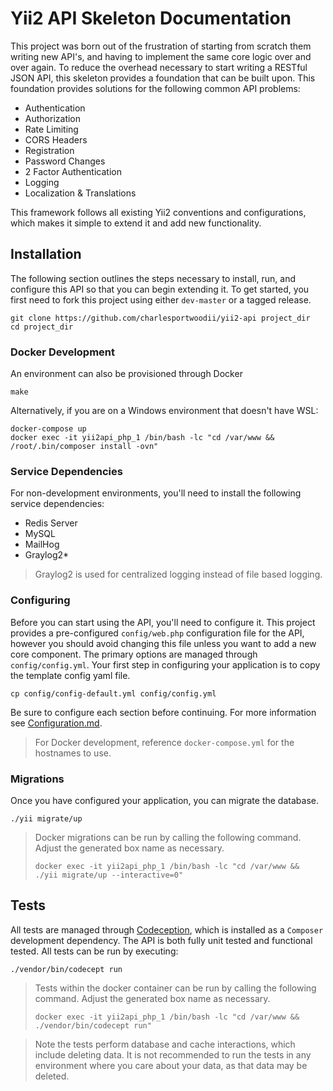 # Yii2 API Skeleton Documentation

This project was born out of the frustration of starting from scratch them writing new API's, and having to implement the same core logic over and over again. To reduce the overhead necessary to start writing a RESTful JSON API, this skeleton provides a foundation that can be built upon. This foundation provides solutions for the following common API problems:

- Authentication
- Authorization
- Rate Limiting
- CORS Headers
- Registration
- Password Changes
- 2 Factor Authentication
- Logging
- Localization & Translations

This framework follows all existing Yii2 conventions and configurations, which makes it simple to extend it and add new functionality.

## Installation

The following section outlines the steps necessary to install, run, and configure this API so that you can begin extending it. To get started, you first need to fork this project using either `dev-master` or a tagged release.

```
git clone https://github.com/charlesportwoodii/yii2-api project_dir
cd project_dir
```

### Docker Development

An environment can also be provisioned through Docker

```
make
```

Alternatively, if you are on a Windows environment that doesn't have WSL:

```
docker-compose up
docker exec -it yii2api_php_1 /bin/bash -lc "cd /var/www && /root/.bin/composer install -ovn"
```

### Service Dependencies

For non-development environments, you'll need to install the following service dependencies:

- Redis Server
- MySQL
- MailHog
- Graylog2*

> Graylog2 is used for centralized logging instead of file based logging.

### Configuring

Before you can start using the API, you'll need to configure it. This project provides a pre-configured `config/web.php` configuration file for the API, however you should avoid changing this file unless you want to add a new core component. The primary options are managed through `config/config.yml`. Your first step in configuring your application is to copy the template config yaml file.

```
cp config/config-default.yml config/config.yml
```

Be sure to configure each section before continuing. For more information see [Configuration.md](Configuration.md).

> For Docker development, reference `docker-compose.yml` for the hostnames to use.

### Migrations

Once you have configured your application, you can migrate the database.

```
./yii migrate/up
```

> Docker migrations can be run by calling the following command. Adjust the generated box name as necessary.
> ```
> docker exec -it yii2api_php_1 /bin/bash -lc "cd /var/www && ./yii migrate/up --interactive=0"
> ```

## Tests

All tests are managed through [Codeception](http://codeception.com/), which is installed as a `Composer` development dependency. The API is both fully unit tested and functional tested. All tests can be run by executing:

```
./vendor/bin/codecept run
```

> Tests within the docker container can be run by calling the following command.  Adjust the generated box name as necessary.
> ```
> docker exec -it yii2api_php_1 /bin/bash -lc "cd /var/www && ./vendor/bin/codecept run"
> ```

> Note the tests perform database and cache interactions, which include deleting data. It is not recommended to run the tests in any environment where you care about your data, as that data may be deleted.